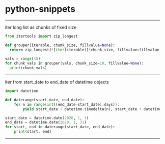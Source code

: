 # python-snippets

<hr>

iter long list as chunks of fixed size
```python
from itertools import zip_longest

def grouper(iterable, chunk_size, fillvalue=None):
  return zip_longest(*[iter(iterable)]*chunk_size, fillvalue=fillvalue)
  
vals = range(45)
for chunk_vals in grouper(vals, chunk_size=10, fillvalue=None):
  print(chunk_vals)
```

<hr>

iter from start_date to end_date of datetime objects
```python
import datetime

def daterange(start_date, end_date):
    for n in range(int((end_date-start_date).days)):
        yield start_date + datetime.timedelta(n), start_date + datetime.timedelta(n+1)

start_date = datetime.date(2020, 1, 1)
end_date = datetime.date(2020, 1, 31)
for start, end in daterange(start_date, end_date):
    print(start, end)
```

<hr>

